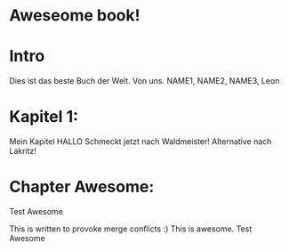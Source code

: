 Aweseome book!
===

# Intro
Dies ist das beste Buch der Welt.
Von uns.
NAME1, NAME2, NAME3, Leon

# Kapitel 1: 
Mein Kapitel HALLO
Schmeckt jetzt nach Waldmeister!
Alternative nach Lakritz!

# Chapter Awesome:
Test Awesome

This is written to provoke merge conflicts :)
This is awesome.
Test Awesome
